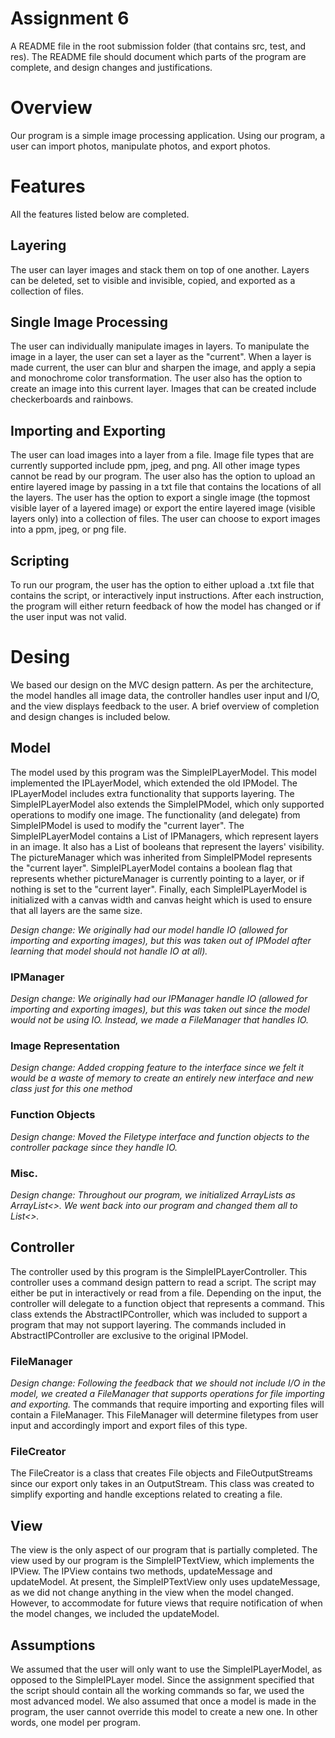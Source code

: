 # Assignment 6

A README file in the root submission folder (that contains src, test, and res). The README file should document which parts of the program are complete, and design changes and justifications.

# Overview

Our program is a simple image processing application. Using our program, a user can import photos, manipulate photos, and export photos.

# Features

All the features listed below are completed.

## Layering
The user can layer images and stack them on top of one another. Layers can be deleted, set to visible and invisible, copied, and exported as a collection of files. 

## Single Image Processing
The user can individually manipulate images in layers. To manipulate the image in a layer, the user can set a layer as the "current". When a layer is made current, the user can blur and sharpen the image, and apply a sepia and monochrome color transformation. The user also has the option to create an image into this current layer. Images that can be created include checkerboards and rainbows.

## Importing and Exporting
The user can load images into a layer from a file. Image file types that are currently supported include ppm, jpeg, and png. All other image types cannot be read by our program. The user also has the option to upload an entire layered image by passing in a txt file that contains the locations of all the layers. The user has the option to export a single image (the topmost visible layer of a layered image) or export the entire layered image (visible layers only) into a collection of files. The user can choose to export images into a ppm, jpeg, or png file.

## Scripting
To run our program, the user has the option to either upload a .txt file that contains the script, or interactively input instructions. After each instruction, the program will either return feedback of how the model has changed or if the user input was not valid.

# Desing

We based our design on the MVC design pattern. As per the architecture, the model handles all image data, the controller handles user input and I/O, and the view displays feedback to the user. A brief overview of completion and design changes is included below. 

## Model
The model used by this program was the SimpleIPLayerModel. This model implemented the IPLayerModel, which extended the old IPModel. The IPLayerModel includes extra functionality that supports layering. The SimpleIPLayerModel also extends the SimpleIPModel, which only supported operations to modify one image. The functionality (and delegate) from SimpleIPModel is used to modify the "current layer". The SimpleIPLayerModel contains a List of IPManagers, which represent layers in an image. It also has a List of booleans that represent the layers' visibility. The pictureManager which was inherited from SimpleIPModel represents the "current layer". SimpleIPLayerModel contains a boolean flag that represents whether pictureManager is currently pointing to a layer, or if nothing is set to the "current layer". Finally, each SimpleIPLayerModel is initialized with a canvas width and canvas height which is used to ensure that all layers are the same size.

*Design change: We originally had our model handle IO (allowed for importing and exporting images), but this was taken out of IPModel after learning that model should not handle IO at all).*

### IPManager
*Design change: We originally had our IPManager handle IO (allowed for importing and exporting images), but this was taken out since the model would not be using IO. Instead, we made a FileManager that handles IO.*

### Image Representation
*Design change: Added cropping feature to the interface since we felt it would be a waste of memory to create an entirely new interface and new class just for this one method*

### Function Objects
*Design change: Moved the Filetype interface and function objects to the controller package since they handle IO.*

### Misc.
*Design change: Throughout our program, we initialized ArrayLists as ArrayList<>. We went back into our program and changed them all to List<>.*

## Controller
The controller used by this program is the SimpleIPLayerController. This controller uses a command design pattern to read a script. The script may either be put in interactively or read from a file. Depending on the input, the controller will delegate to a function object that represents a command. This class extends the AbstractIPController, which was included to support a program that may not support layering. The commands included in AbstractIPController are exclusive to the original IPModel.

### FileManager
*Design change: Following the feedback that we should not include I/O in the model, we created a FileManager that supports operations for file importing and exporting.* The commands that require importing and exporting files will contain a FileManager. This FileManager will determine filetypes from user input and accordingly import and export files of this type.

### FileCreator
The FileCreator is a class that creates File objects and FileOutputStreams since our export only takes in an OutputStream. This class was created to simplify exporting and handle exceptions related to creating a file.

## View
The view is the only aspect of our program that is partially completed. The view used by our program is the SimpleIPTextView, which implements the IPView. The IPView contains two methods, updateMessage and updateModel. At present, the SimpleIPTextView only uses updateMessage, as we did not change anything in the view when the model changed. However, to accommodate for future views that require notification of when the model changes, we included the updateModel.

## Assumptions
We assumed that the user will only want to use the SimpleIPLayerModel, as opposed to the SimpleIPLayer model. Since the assignment specified that the script should contain all the working commands so far, we used the most advanced model. We also assumed that once a model is made in the program, the user cannot override this model to create a new one. In other words, one model per program.
